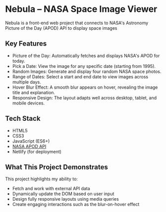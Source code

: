 # Nebula – NASA Space Image Viewer
Nebula is a front-end web project that connects to NASA's Astronomy Picture of the Day (APOD) API to display space images

## Key Features

- Picture of the Day: Automatically fetches and displays NASA's APOD for today.
- Pick a Date: View the image for any specific date (starting from 1995).
- Random Images: Generate and display four random NASA space photos.
- Range of Dates: Select a start and end date to view images across multiple days.
- Hover Blur Effect: A smooth blur appears on hover, revealing the image title and explanation.
- Responsive Design: The layout adapts well across desktop, tablet, and mobile devices.

## Tech Stack

- HTML5  
- CSS3  
- JavaScript (ES6+)  
- [NASA APOD API](https://api.nasa.gov/)
- Netlify (for deployment)

## What This Project Demonstrates

This project highlights my ability to:

- Fetch and work with external API data
- Dynamically update the DOM based on user input
- Design fully responsive layouts using media queries
- Create engaging interactions such as the blur-on-hover effect
